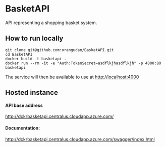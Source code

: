 # BasketAPI

API representing a shopping basket system.

## How to run locally

    git clone git@github.com:orangudan/BasketAPI.git
    cd BasketAPI
    docker build -t basketapi .
    docker run --rm -it -e "Auth:TokenSecret=asdflkjhasdflkjh" -p 4000:80 basketapi
    
The service will then be available to use at [http://localhost:4000](http://localhost:4000)

## Hosted instance

#### API base address

http://dckrbasketapi.centralus.cloudapp.azure.com/

#### Documentation:

http://dckrbasketapi.centralus.cloudapp.azure.com/swagger/index.html
